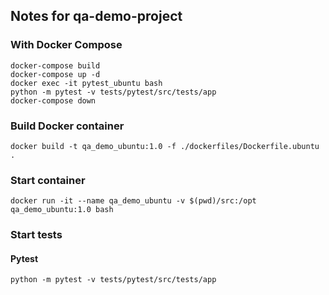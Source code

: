## Notes for qa-demo-project

### With Docker Compose

```
docker-compose build
docker-compose up -d
docker exec -it pytest_ubuntu bash
python -m pytest -v tests/pytest/src/tests/app
docker-compose down
```

### Build Docker container

```
docker build -t qa_demo_ubuntu:1.0 -f ./dockerfiles/Dockerfile.ubuntu .
```

### Start container

```
docker run -it --name qa_demo_ubuntu -v $(pwd)/src:/opt qa_demo_ubuntu:1.0 bash
```

### Start tests

#### Pytest
```
python -m pytest -v tests/pytest/src/tests/app
```
